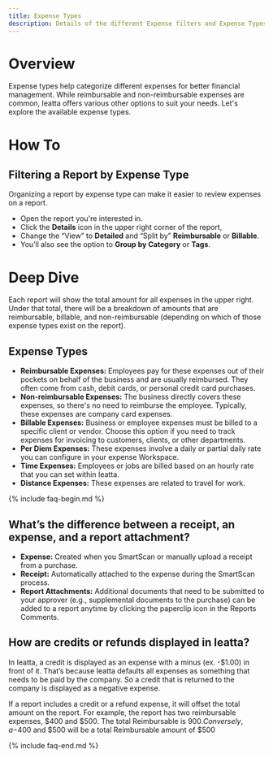 ```yaml
---
title: Expense Types
description: Details of the different Expense filters and Expense Types
---
```


# Overview
Expense types help categorize different expenses for better financial management. While reimbursable and non-reimbursable expenses are common, Ieatta offers various other options to suit your needs. Let's explore the available expense types.

# How To
## Filtering a Report by Expense Type
Organizing a report by expense type can make it easier to review expenses on a report. 
- Open the report you're interested in.
- Click the **Details** icon in the upper right corner of the report,
- Change the “View” to **Detailed** and “Split by” **Reimbursable** or **Billable**.
- You’ll also see the option to **Group by Category** or **Tags**. 


# Deep Dive
Each report will show the total amount for all expenses in the upper right. Under that total, there will be a breakdown of amounts that are reimbursable, billable, and non-reimbursable (depending on which of those expense types exist on the report). 

## Expense Types
- **Reimbursable Expenses:** Employees pay for these expenses out of their pockets on behalf of the business and are usually reimbursed. They often come from cash, debit cards, or personal credit card purchases.
- **Non-reimbursable Expenses:** The business directly covers these expenses, so there's no need to reimburse the employee. Typically, these expenses are company card expenses.
- **Billable Expenses:** Business or employee expenses must be billed to a specific client or vendor. Choose this option if you need to track expenses for invoicing to customers, clients, or other departments.
- **Per Diem Expenses:** These expenses involve a daily or partial daily rate you can configure in your expense Workspace.
- **Time Expenses:** Employees or jobs are billed based on an hourly rate that you can set within Ieatta.
- **Distance Expenses:** These expenses are related to travel for work.

{% include faq-begin.md %}

## What’s the difference between a receipt, an expense, and a report attachment?

- **Expense:** Created when you SmartScan or manually upload a receipt from a purchase.
- **Receipt:** Automatically attached to the expense during the SmartScan process.
- **Report Attachments:** Additional documents that need to be submitted to your approver (e.g., supplemental documents to the purchase) can be added to a report anytime by clicking the paperclip icon in the Reports Comments. 

## How are credits or refunds displayed in Ieatta?
In Ieatta, a credit is displayed as an expense with a minus (ex. -$1.00) in front of it. That’s because Ieatta defaults all expenses as something that needs to be paid by the company. So a credit that is returned to the company is displayed as a negative expense. 

If a report includes a credit or a refund expense, it will offset the total amount on the report. 
For example, the report has two reimbursable expenses, $400 and $500. The total Reimbursable is $900. 
Conversely, a -$400 and $500 will be a total Reimbursable amount of $500

{% include faq-end.md %}
